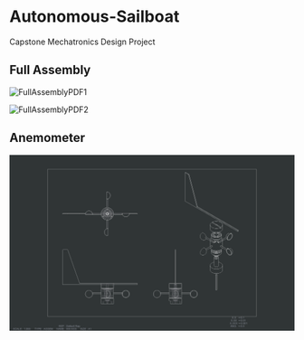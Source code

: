 # Autonomous-Sailboat
Capstone Mechatronics Design Project

## Full Assembly

![FullAssemblyPDF1](https://user-images.githubusercontent.com/52175303/109434473-67659f80-79ca-11eb-9ea6-5acf1c8c9d9a.png)

![FullAssemblyPDF2](https://user-images.githubusercontent.com/52175303/109434485-72203480-79ca-11eb-95bf-a8f1901150e9.png)

## Anemometer

![assembly](https://github.com/cacton77/Autonomous-Sailboat/blob/main/wvdrw-ass.png?raw=true)
